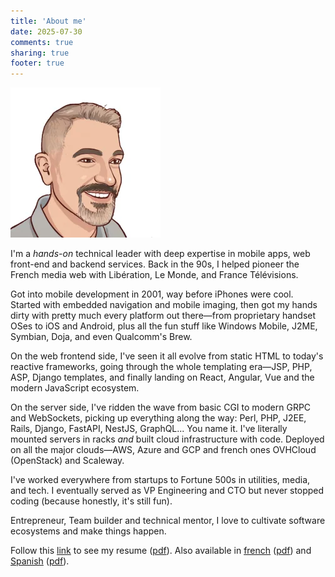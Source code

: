```yaml
---
title: 'About me'
date: 2025-07-30
comments: true
sharing: true
footer: true
---
```


 <div id="meimg">
     <img src="/images/avatar.webp" alt="Me"/>
</div>

I'm a _hands-on_ technical leader with deep expertise in mobile apps, web
front-end and backend services. Back in the 90s, I helped pioneer the French
media web with Libération, Le Monde, and France Télévisions.

Got into mobile development in 2001, way before iPhones were cool. Started with
embedded navigation and mobile imaging, then got my hands dirty with pretty much
every platform out there—from proprietary handset OSes to iOS and Android, plus
all the fun stuff like Windows Mobile, J2ME, Symbian, Doja, and even Qualcomm's
Brew.

On the web frontend side, I've seen it all evolve from static HTML to today's
reactive frameworks, going through the whole templating era—JSP, PHP, ASP,
Django templates, and finally landing on React, Angular, Vue and the modern
JavaScript ecosystem.

On the server side, I've ridden the wave from basic CGI to modern GRPC and
WebSockets, picking up everything along the way: Perl, PHP, J2EE, Rails, Django,
FastAPI, NestJS, GraphQL... You name it. I've literally mounted servers in racks
_and_ built cloud infrastructure with code. Deployed on all the major
clouds—AWS, Azure and GCP and french ones OVHCloud (OpenStack) and Scaleway.

I've worked everywhere from startups to Fortune 500s in utilities, media, and
tech. I eventually served as VP Engineering and CTO but never stopped coding
(because honestly, it's still fun).

Entrepreneur, Team builder and technical mentor, I love to cultivate software
ecosystems and make things happen.

Follow this <a href="/resume" target="_blank" title="Resume">link</a> to see my
resume
(<a href="/resume/Antoine_Martin_CTO_VP_Engineering_2025Q3_EN.pdf" target="_blank" title="Resume PDF">pdf</a>).
Also available in
<a href="/resume/index_fr.html" target="_blank" title="Resume">french</a>
(<a href="/resume/Antoine_Martin_CTO_VP_Engineering_2025Q3_FR.pdf" target="_blank" title="Resume PDF">pdf</a>)
and <a href="/resume/index_es.html" target="_blank" title="Resume">Spanish</a>
(<a href="/resume/Antonio_Martin_Asenjo_CTO_VP_de_Ingeniería_2025Q3_ES.pdf" target="_blank" title="Resume PDF">pdf</a>).
